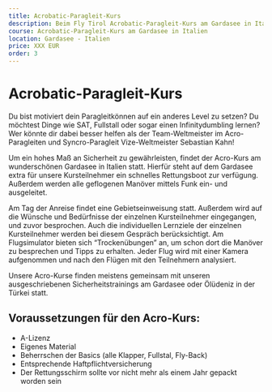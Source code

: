 ```yaml
---
title: Acrobatic-Paragleit-Kurs
description: Beim Fly Tirol Acrobatic-Paragleit-Kurs am Gardasee in Italien kannst du unter Anleitung von Team-Weltmeister im Acro-Paragleiten und Syncro-Paragleit Vize-Weltmeister Sebastian Kahn dein Paragleitkönnen auf ein neues Level setzen.
course: Acrobatic-Paragleit-Kurs am Gardasee in Italien 
location: Gardasee - Italien
price: XXX EUR
order: 3
---
```


# Acrobatic-Paragleit-Kurs

Du bist motiviert dein Paragleitkönnen auf ein anderes Level zu setzen? Du möchtest Dinge wie SAT, Fullstall oder sogar einen Infinitydumbling lernen? Wer könnte dir dabei besser helfen als der Team-Weltmeister im Acro-Paragleiten und Syncro-Paragleit Vize-Weltmeister Sebastian Kahn!

Um ein hohes Maß an Sicherheit zu gewährleisten, findet der Acro-Kurs am wunderschönen Gardasee in Italien statt. Hierfür steht auf dem Gardasee extra für unsere Kursteilnehmer ein schnelles Rettungsboot zur verfügung. Außerdem werden alle geflogenen Manöver mittels Funk ein- und ausgeleitet. 

Am Tag der Anreise findet eine Gebietseinweisung statt. Außerdem wird auf die Wünsche und Bedürfnisse der einzelnen Kursteilnehmer eingegangen, und zuvor besprochen. Auch die individuellen Lernziele der einzelnen Kursteilnehmer werden bei diesem Gespräch berücksichtigt. Am Flugsimulator bieten sich “Trockenübungen” an, um schon dort die Manöver zu besprechen und Tipps zu erhalten. Jeder Flug wird mit einer Kamera aufgenommen und nach den Flügen mit den Teilnehmern analysiert. 

Unsere Acro-Kurse finden meistens gemeinsam mit unseren ausgeschriebenen Sicherheitstrainings am Gardasee oder Ölüdeniz in der Türkei statt. 

## Voraussetzungen für den Acro-Kurs:
* A-Lizenz
* Eigenes Material
* Beherrschen der Basics (alle Klapper, Fullstal, Fly-Back)
* Entsprechende Haftpflichtversicherung
* Der Rettungsschirm sollte vor nicht mehr als einem Jahr gepackt worden sein 
